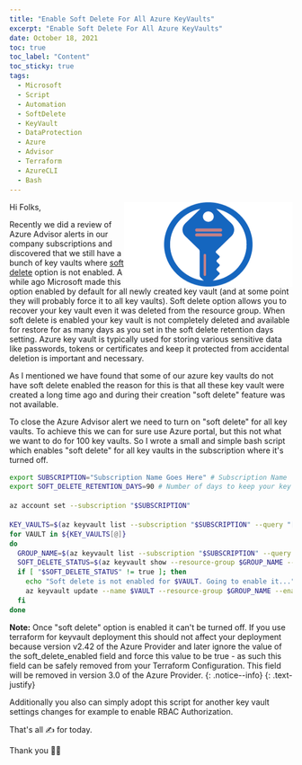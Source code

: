 ```yaml
---
title: "Enable Soft Delete For All Azure KeyVaults" 
excerpt: "Enable Soft Delete For All Azure KeyVaults"
date: October 18, 2021
toc: true
toc_label: "Content"
toc_sticky: true
tags:
  - Microsoft
  - Script
  - Automation
  - SoftDelete
  - KeyVault
  - DataProtection
  - Azure
  - Advisor
  - Terraform
  - AzureCLI
  - Bash
---
```

<img align="right" width="300" height="150" src="../assets/images/post14/key-vault.png">

Hi Folks,

Recently we did a review of Azure Advisor alerts in our company subscriptions and discovered that we still have a bunch of key vaults where [soft delete] option is not enabled. A while ago Microsoft made this option enabled by default for all newly created key vault (and at some point they will probably force it to all key vaults). Soft delete option allows you to recover your key vault even it was deleted from the resource group. When soft delete is enabled your key vault is not completely deleted and available for restore for as many days as you set in the soft delete retention days setting. Azure key vault is typically used for storing various sensitive data like passwords, tokens or certificates and keep it protected from accidental deletion is important and necessary.

As I mentioned we have found that some of our azure key vaults do not have soft delete enabled the reason for this is that all these key vault were created a long time ago and during their creation "soft delete" feature was not available.

To close the Azure Advisor alert we need to turn on "soft delete" for all key vaults. To achieve this we can for sure use Azure portal, but this not what we want to do for 100 key vaults. So I wrote a small and simple bash script which enables "soft delete" for all key vaults in the subscription where it's turned off.

```bash
export SUBSCRIPTION="Subscription Name Goes Here" # Subscription Name
export SOFT_DELETE_RETENTION_DAYS=90 # Number of days to keep your key vault recoverable from deletion 

az account set --subscription "$SUBSCRIPTION"

KEY_VAULTS=$(az keyvault list --subscription "$SUBSCRIPTION" --query "[].{name:name}" -o tsv)
for VAULT in ${KEY_VAULTS[@]}
do
  GROUP_NAME=$(az keyvault list --subscription "$SUBSCRIPTION" --query "[?name=='$VAULT'].{Group:resourceGroup}" --output tsv)
  SOFT_DELETE_STATUS=$(az keyvault show --resource-group $GROUP_NAME --name $VAULT --query "properties.enableSoftDelete" -o tsv)
  if [ "$SOFT_DELETE_STATUS" != true ]; then
    echo "Soft delete is not enabled for $VAULT. Going to enable it..."
    az keyvault update --name $VAULT --resource-group $GROUP_NAME --enable-soft-delete true --retention-days $SOFT_DELETE_RETENTION_DAYS
  fi
done
```

<i class="far fa-sticky-note"></i> **Note:** Once "soft delete" option is enabled it can't be turned off. If you use terraform for keyvault deployment this should not affect your deployment because version v2.42 of the Azure Provider and later ignore the value of the soft_delete_enabled field and force this value to be true - as such this field can be safely removed from your Terraform Configuration. This field will be removed in version 3.0 of the Azure Provider.
{: .notice--info}
{: .text-justify}

Additionally you also can simply adopt this script for another key vault settings changes for example to enable RBAC Authorization.

That's all ✍ for today.

Thank you 🤜🤛

<!-- Links -->
[soft delete]: https://docs.microsoft.com/en-us/azure/key-vault/general/soft-delete-overview